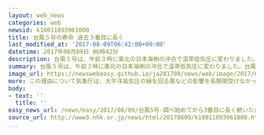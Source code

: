 ```yaml
---
layout: web_news
categories: web
newsid: k10011093961000
title: 台風５号の寿命 過去３番目に長く
last_modified_at: '2017-08-09T06:42:00+09:00'
datetime: 2017年08月09日 06時42分
description: 台風５号は、午前３時に東北の日本海側の沖合で温帯低気圧に変わりました。台風５号が発生したのは、７月２１日の午前９時で、発生してから１８日と１８時間が経過し、気象庁が昭和２６年に統計を取り始めてから３番目に長く続いた台風となりました。
summary: 台風５号は、午前３時に東北の日本海側の沖合で温帯低気圧に変わりました。台風５号が発生したのは、７月２１日の午前９時で、発生してから１８日と１８時間が経過し、気象庁が昭和２６年に統計を取り始めてから３番目に長く続いた台風となりました。
image_url: https://newswebeasy.github.io/ja201708/news/web/image/2017/08/09/k10011093961000.jpg
more: この理由について気象庁は、太平洋高気圧の縁を回る風などの影響を長期間受けなかったため進路が定まらず進む速度が遅かったことや、海面水温の高い領域を長い間進んだため、大量の水蒸気を補給し、勢力を強めたことなどをあげています。
body:
- text: ''
  title: ''
easy_news_url: /news/easy/2017/08/09/台風5号-調べ始めてから3番目に長く続いた台風になる/
source_url: http://www3.nhk.or.jp/news/html/20170809/k10011093961000.html
...
```

